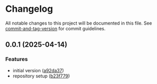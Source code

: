 # Changelog

All notable changes to this project will be documented in this file. See [commit-and-tag-version](https://github.com/absolute-version/commit-and-tag-version) for commit guidelines.

## 0.0.1 (2025-04-14)


### Features

* initial version ([a92da37](https://github.com/leinad-sch/terraform-random-pet/commit/a92da37eb1baa1e7292c18faa1ccf65697e170f2))
* repository setup ([b23f779](https://github.com/leinad-sch/terraform-random-pet/commit/b23f779b55dc50d4d23cd8f1fa5675045b5dca0d))
